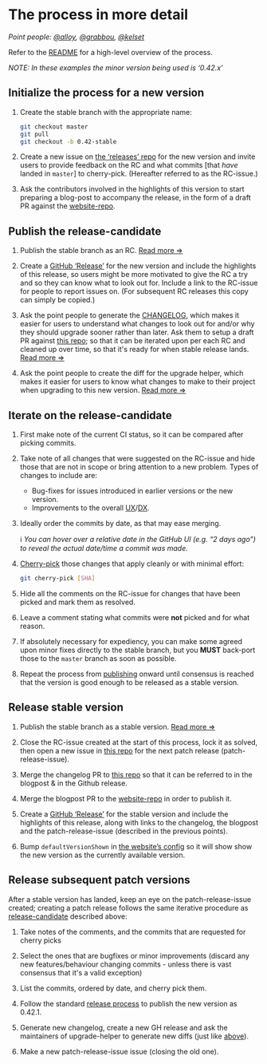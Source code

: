 # The process in more detail

_Point people: [@alloy](https://github.com/alloy), [@grabbou](https://github.com/grabbou), [@kelset](https://github.com/kelset)_

Refer to the [README](../README.md) for a high-level overview of the process.

_NOTE: In these examples the minor version being used is ‘0.42.x’_

## Initialize the process for a new version

1. Create the stable branch with the appropriate name:

   ```bash
   git checkout master
   git pull
   git checkout -b 0.42-stable
   ```

1. Create a new issue on [the ‘releases’ repo][releases-repo] for the new version and invite users to provide feedback on the RC and what commits [that _have_ landed in `master`] to cherry-pick. (Hereafter referred to as the RC-issue.)

1. Ask the contributors involved in the highlights of this version to start preparing a blog-post to accompany the release, in the form of a draft PR against the [website-repo].

## Publish the release-candidate

1. Publish the stable branch as an RC. [Read more ⇒](./publish-release.md)

1. Create a [GitHub ‘Release’][gh-release] for the new version and include the highlights of this release, so users might be more motivated to give the RC a try and so they can know what to look out for. Include a link to the RC-issue for people to report issues on. (For subsequent RC releases this copy can simply be copied.)

1. Ask the point people to generate the [CHANGELOG](../CHANGELOG.md), which makes it easier for users to understand what changes to look out for and/or why they should upgrade sooner rather than later. Ask them to setup a draft PR against [this repo][releases-repo]; so that it can be iterated upon per each RC and cleaned up over time, so that it's ready for when stable release lands. [Read more ⇒](./generate-changelog.md)

1. Ask the point people to create the diff for the upgrade helper, which makes it easier for users to know what changes to make to their project when upgrading to this new version. [Read more ⇒](./upgrade-helper.md)

## Iterate on the release-candidate

1. First make note of the current CI status, so it can be compared after picking commits.

1. Take note of all changes that were suggested on the RC-issue and hide those that are not in scope or bring attention to a new problem. Types of changes to include are:

   - Bug-fixes for issues introduced in earlier versions or the new version.
   - Improvements to the overall [UX]/[DX].

1. Ideally order the commits by date, as that may ease merging.

   ℹ️ _You can hover over a relative date in the GitHub UI (e.g. “2 days ago”) to reveal the actual date/time a commit was made._

1. [Cherry-pick][cherry-picking] those changes that apply cleanly or with minimal effort:

   ```bash
   git cherry-pick [SHA]
   ```

1. Hide all the comments on the RC-issue for changes that have been picked and mark them as resolved.

1. Leave a comment stating what commits were **not** picked and for what reason.

1. If absolutely necessary for expediency, you can make some agreed upon minor fixes directly to the stable branch, but you **MUST** back-port those to the `master` branch as soon as possible.

1. Repeat the process from [publishing](#publish-the-release-candidate) onward until consensus is reached that the version is good enough to be released as a stable version.

## Release stable version

1. Publish the stable branch as a stable version. [Read more ⇒](./publish-release.md)

1. Close the RC-issue created at the start of this process, lock it as solved, then open a new issue in [this repo][releases-repo] for the next patch release (patch-release-issue).

1. Merge the changelog PR to [this repo][releases-repo] so that it can be referred to in the blogpost & in the Github release.

1. Merge the blogpost PR to the [website-repo] in order to publish it.

1. Create a [GitHub ‘Release’][gh-release] for the stable version and include the highlights of this release, along with links to the changelog, the blogpost and the patch-release-issue (described in the previous points). 

1. Bump `defaultVersionShown` in [the website’s config][website-config] so it
   will show show the new version as the currently available version.

## Release subsequent patch versions

After a stable version has landed, keep an eye on the patch-release-issue created; creating a patch release follows the same iterative procedure as [release-candidate][rc-section] described above:

1. Take notes of the comments, and the commits that are requested for cherry picks

1. Select the ones that are bugfixes or minor improvements (discard any new features/behaviour changing commits - unless there is vast consensus that it's a valid exception)

1. List the commits, ordered by date, and cherry pick them.

1. Follow the standard [release process](./publish-release.md) to publish the new version as 0.42.1.

1. Generate new changelog, create a new GH release and ask the maintainers of upgrade-helper to generate new diffs (just like [above][publish-rc]).

1. Make a new patch-release-issue issue (closing the old one).

[releases-repo]: https://github.com/react-native-community/releases
[gh-release]: https://github.com/facebook/react-native/releases/new
[ux]: https://www.nngroup.com/articles/definition-user-experience/
[dx]: https://medium.com/@albertcavalcante/what-is-dx-developer-experience-401a0e44a9d9
[rc-section]: https://github.com/react-native-community/releases/blob/master/docs/release-process.md#iterate-on-the-release-candidate
[publish-rc]: https://github.com/react-native-community/releases/blob/master/docs/release-process.md#publish-the-release-candidate
[cherry-picking]: https://wiki.c2.com/?CherryPicking
[website-repo]: https://github.com/facebook/react-native-website
[website-config]: https://github.com/facebook/react-native-website/blob/49f26b08dfc9db36d8645a76f0de080995548303/website/siteConfig.js#L18

